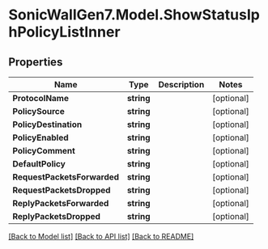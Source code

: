 # SonicWallGen7.Model.ShowStatusIphPolicyListInner

## Properties

Name | Type | Description | Notes
------------ | ------------- | ------------- | -------------
**ProtocolName** | **string** |  | [optional] 
**PolicySource** | **string** |  | [optional] 
**PolicyDestination** | **string** |  | [optional] 
**PolicyEnabled** | **string** |  | [optional] 
**PolicyComment** | **string** |  | [optional] 
**DefaultPolicy** | **string** |  | [optional] 
**RequestPacketsForwarded** | **string** |  | [optional] 
**RequestPacketsDropped** | **string** |  | [optional] 
**ReplyPacketsForwarded** | **string** |  | [optional] 
**ReplyPacketsDropped** | **string** |  | [optional] 

[[Back to Model list]](../README.md#documentation-for-models) [[Back to API list]](../README.md#documentation-for-api-endpoints) [[Back to README]](../README.md)

